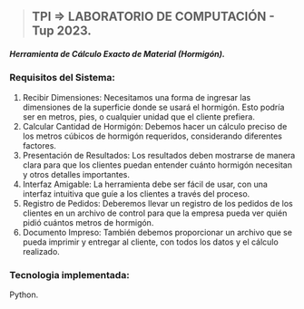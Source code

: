 > ## TPI => LABORATORIO DE COMPUTACIÓN - Tup 2023.

##### Herramienta de Cálculo Exacto de Material (Hormigón).

### Requisitos del Sistema:

1. Recibir Dimensiones: Necesitamos una forma de ingresar las dimensiones de la superficie donde se usará el hormigón. Esto podría ser en metros, pies, o cualquier unidad que el cliente prefiera.
2. Calcular Cantidad de Hormigón: Debemos hacer un cálculo preciso de los metros cúbicos de hormigón requeridos, considerando diferentes factores. 
3. Presentación de Resultados: Los resultados deben mostrarse de manera clara para que los clientes puedan entender cuánto hormigón necesitan y otros detalles importantes.
4. Interfaz Amigable: La herramienta debe ser fácil de usar, con una interfaz intuitiva que guíe a los clientes a través del proceso.
5. Registro de Pedidos: Deberemos llevar un registro de los pedidos de los clientes en un archivo de control para que la empresa pueda ver quién pidió cuántos metros de hormigón.
6. Documento Impreso: También debemos proporcionar un archivo que se pueda imprimir y entregar al cliente, con todos los datos y el cálculo realizado.

### Tecnologia implementada:

Python.
